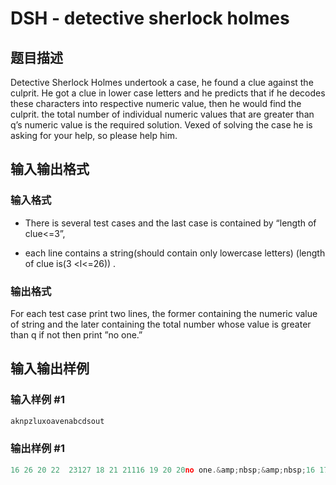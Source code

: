 # DSH - detective sherlock holmes

## 题目描述

Detective Sherlock Holmes undertook a case, he found a clue against the culprit. He got a clue in lower case letters and he predicts that if he decodes these characters into respective numeric value, then he would find the culprit. the total number of individual numeric values that are greater than q’s numeric value is the required solution. Vexed of solving the case he is asking for your help, so please help him.

## 输入输出格式

### 输入格式

- There is several test cases and the last case is contained by “length of clue<=3”,

- each line contains a string(should contain only lowercase letters) (length of clue is(3 <l<=26)) .

### 输出格式

For each test case print two lines, the former containing the numeric value of string and the later containing the total number whose value is greater than q if not then print ”no one.”

## 输入输出样例

### 输入样例 #1

```cpp
aknpzluxoavenabcdsout
```


### 输出样例 #1

```cpp
16 26 20 22  23127 18 21 21116 19 20 20no one.&amp;nbsp;&amp;nbsp;16 17 18 19 &amp;nbsp;251&amp;nbsp;Problem Setter:-Farhan khan
```


